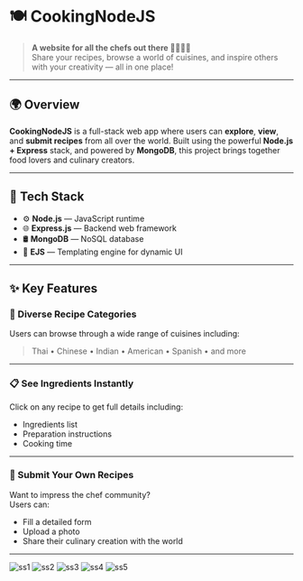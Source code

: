 # 🍽️ CookingNodeJS

> **A website for all the chefs out there 👨‍🍳👩‍🍳**  
Share your recipes, browse a world of cuisines, and inspire others with your creativity — all in one place!

---

## 🌍 Overview

**CookingNodeJS** is a full-stack web app where users can **explore**, **view**, and **submit recipes** from all over the world. Built using the powerful **Node.js + Express** stack, and powered by **MongoDB**, this project brings together food lovers and culinary creators.

---

## 🚀 Tech Stack

- ⚙️ **Node.js** — JavaScript runtime
- 🌐 **Express.js** — Backend web framework
- 🛢️ **MongoDB** — NoSQL database
- 🎨 **EJS** — Templating engine for dynamic UI

---

## ✨ Key Features

### 🍱 Diverse Recipe Categories
Users can browse through a wide range of cuisines including:
> Thai • Chinese • Indian • American • Spanish • and more

---

### 📋 See Ingredients Instantly
Click on any recipe to get full details including:
- Ingredients list
- Preparation instructions
- Cooking time

---

### 📝 Submit Your Own Recipes
Want to impress the chef community?  
Users can:
- Fill a detailed form
- Upload a photo
- Share their culinary creation with the world

---


![ss1](https://user-images.githubusercontent.com/93979254/232234281-ed3cd3d5-5275-4fbe-aeb4-a94c1ef70a61.png)
![ss2](https://user-images.githubusercontent.com/93979254/232234298-4571c517-c34a-42c9-8b08-edff44bdddb0.png)
![ss3](https://user-images.githubusercontent.com/93979254/232234301-b4ce4bdd-9797-4c96-8f87-16820ef3c07f.png)
![ss4](https://user-images.githubusercontent.com/93979254/232234303-dbff0297-e7bb-4010-91ed-e6c5bdec5d58.png)
![ss5](https://user-images.githubusercontent.com/93979254/232234304-a7fcdea7-de3b-4e94-a49d-f6b4a6d01a39.png)
